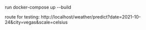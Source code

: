 run docker-compose up --build 

route for testing:
http://localhost/weather/predict?date=2021-10-24&city=vegas&scale=celsius